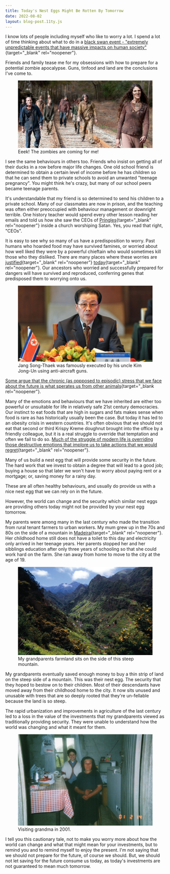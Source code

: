 ```yaml
---
title: Today's Nest Eggs Might Be Rotten By Tomorrow
date: 2022-08-02
layout: blog-post.11ty.js
---
```


I know lots of people including myself who like to worry a lot. I spend a lot of time thinking about what to do in a [black swan event - "extremely unpredictable events that have massive impacts on human society"](https://www.shortform.com/summary/the-black-swan-summary-nassim-nicholas-taleb){target="_blank" rel="noopener"}. 

Friends and family tease me for my obsessions with how to prepare for a potential zombie apocalypse. Guns, tinfood and land are the conclusions I've come to. 

<figure class="captioned-image">
  <img src="/assets/images/posts/todays-nest-eggs-might-be-rotten-by-tomorrow/zombie-apocalypse.jpeg" alt="Zombie Apocalypse"></img>
  <figcaption>Eeek! The zombies are coming for me!</figcaption>
</figure>

I see the same behaviours in others too. Friends who insist on getting all of their ducks in a row before major life changes. One old school friend is determined to obtain a certain level of income before he has children so that he can send them to private schools to avoid an unwanted "teenage pregnancy". You might think he's crazy, but many of our school peers became teenage parents.

It's understandable that my friend is so determined to send his children to a private school. Many of our classmates are now in prison, and the teaching was often either preoccupied with behaviour management or downright terrible. One history teacher would spend every other lesson reading her emails and told us how she saw the CEOs of [Pringles](https://www.pringles.com/uk/home.html){target="_blank" rel="noopener"} inside a church worshiping Satan. Yes, you read that right, "CEOs". 

It is easy to see why so many of us have a predisposition to worry. Past humans who hoarded food may have survived famines, or worried about how well liked they were by a powerful chieftain who would sometimes kill those who they disliked. There are many places where these worries are [justified](https://www.nytimes.com/2021/06/10/world/africa/ethiopia-famine-tigray.html){target="_blank" rel="noopener"} [today](https://en.wikipedia.org/wiki/Jang_Song-thaek#Execution){target="_blank" rel="noopener"}. Our ancestors who worried and successfully prepared for dangers will have survived and reproduced, conferring genes that predisposed them to worrying onto us. 

<figure class="captioned-image">
  <img src="/assets/images/posts/todays-nest-eggs-might-be-rotten-by-tomorrow/jang-song-thaek.jpg" alt="Jang Song-Thaek"></img>
  <figcaption>Jang Song-Thaek was famously executed by his uncle Kim Jong-Un using anti-aircraft guns.</figcaption>
</figure>

[Some argue that the chronic (as oppposed to episodic) stress that we face about the future is what sperates us from other animals](https://www.amazon.co.uk/Why-Zebras-Dont-Ulcers-Revised/dp/0805073698){target="_blank rel="noopener"}. 

Many of the emotions and behaviours that we have inherited are either too powerful or unsuitable for life in relatively safe 21st century democracies. Our instinct to eat foods that are high in sugars and fats makes sense when food is rare as has historically usually been the case. But today it has led to an obesity crisis in western countries. It's often obvious that we should not eat that second or third Krispy Kreme doughnut brought into the office by a friendly colleague, but it is a real struggle to override that temptation and often we fail to do so. [Much of the struggle of modern life is overriding those destructive emotions that implore us to take actions that we would regret](/posts/2022/05/mastering-your-own-monkey-brain/){target="_blank" rel="noopener"}.

Many of us build a nest egg that will provide some security in the future. The hard work that we invest to obtain a degree that will lead to a good job; buying a house so that later we won't have to worry about paying rent or a mortgage; or, saving money for a rainy day. 

These are all often healthy behaviours, and usually do provide us with a nice nest egg that we can rely on in the future. 

However, the world can change and the security which similar nest eggs are providing others today might not be provided by your nest egg tomorrow. 

My parents were among many in the last century who made the transition from rural tenant farmers to urban workers. My mum grew up in the 70s and 80s on the side of a mountain in [Madeira](https://en.wikipedia.org/wiki/Madeira){target="_blank" rel="noopener"}. Her childhood home still does not have a toilet to this day and electricity only arrived in her teenage years. Her parents stopped her and her sibblings education after only three years of schooling so that she could work hard on the farm. She ran away from home to move to the city at the age of 19. 

<figure class="captioned-image">
  <img src="/assets/images/posts/todays-nest-eggs-might-be-rotten-by-tomorrow/madeira-farmland.jpg" alt="Madeira Farmland"></img>
  <figcaption>My grandparents farmland sits on the side of this steep mountain.</figcaption>
</figure>

My grandparents eventually saved enough money to buy a thin strip of land on the steep side of a mountain. This was their nest egg. The security that they hoped to bestow on to their children. Most of their descendants have moved away from their childhood home to the city. It now sits unused and unusable with trees that are so deeply rooted that they're un-fellable because the land is so steep. 

The rapid urbanization and improvements in agriculture of the last century led to a loss in the value of the investments that my grandparents viewed as traditionally providing security. They were unable to understand how the world was changing and what it meant for them. 

<figure class="captioned-image">
  <img src="/assets/images/posts/todays-nest-eggs-might-be-rotten-by-tomorrow/me-and-grandma.jpg" alt="Me & my grandma"></img>
  <figcaption>Visiting grandma in 2001.</figcaption>
</figure>

I tell you this cautionary tale, not to make you worry more about how the world can change and what that might mean for your investments, but to remind you and to remind myself to enjoy the present. I'm not saying that we should not prepare for the future, of course we should. But, we should not let saving for the future consume us today, as today's investments are not guaranteed to mean much tomorrow.